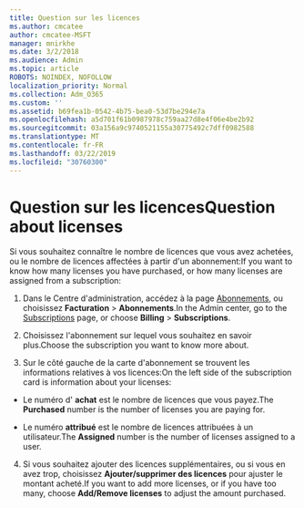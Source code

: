```yaml
---
title: Question sur les licences
ms.author: cmcatee
author: cmcatee-MSFT
manager: mnirkhe
ms.date: 3/2/2018
ms.audience: Admin
ms.topic: article
ROBOTS: NOINDEX, NOFOLLOW
localization_priority: Normal
ms.collection: Adm_O365
ms.custom: ''
ms.assetid: b69fea1b-0542-4b75-bea0-53d7be294e7a
ms.openlocfilehash: a5d701f61b0987978c759aa27d8e4f06e4be2b92
ms.sourcegitcommit: 03a156a9c9740521155a30775492c7dff0982588
ms.translationtype: MT
ms.contentlocale: fr-FR
ms.lasthandoff: 03/22/2019
ms.locfileid: "30760300"
---
```

# <a name="question-about-licenses"></a><span data-ttu-id="c5d30-102">Question sur les licences</span><span class="sxs-lookup"><span data-stu-id="c5d30-102">Question about licenses</span></span>

<span data-ttu-id="c5d30-103">Si vous souhaitez connaître le nombre de licences que vous avez achetées, ou le nombre de licences affectées à partir d'un abonnement:</span><span class="sxs-lookup"><span data-stu-id="c5d30-103">If you want to know how many licenses you have purchased, or how many licenses are assigned from a subscription:</span></span>
  
1. <span data-ttu-id="c5d30-104">Dans le Centre d'administration, accédez à la page [Abonnements](https://go.microsoft.com/fwlink/p/?linkid=842054), ou choisissez **Facturation** \> **Abonnements**.</span><span class="sxs-lookup"><span data-stu-id="c5d30-104">In the Admin center, go to the [Subscriptions](https://go.microsoft.com/fwlink/p/?linkid=842054) page, or choose **Billing** \> **Subscriptions**.</span></span>
    
2. <span data-ttu-id="c5d30-105">Choisissez l'abonnement sur lequel vous souhaitez en savoir plus.</span><span class="sxs-lookup"><span data-stu-id="c5d30-105">Choose the subscription you want to know more about.</span></span>
    
3. <span data-ttu-id="c5d30-106">Sur le côté gauche de la carte d'abonnement se trouvent les informations relatives à vos licences:</span><span class="sxs-lookup"><span data-stu-id="c5d30-106">On the left side of the subscription card is information about your licenses:</span></span>
    
  - <span data-ttu-id="c5d30-107">Le numéro d' **achat** est le nombre de licences que vous payez.</span><span class="sxs-lookup"><span data-stu-id="c5d30-107">The **Purchased** number is the number of licenses you are paying for.</span></span> 
    
  - <span data-ttu-id="c5d30-108">Le numéro **attribué** est le nombre de licences attribuées à un utilisateur.</span><span class="sxs-lookup"><span data-stu-id="c5d30-108">The **Assigned** number is the number of licenses assigned to a user.</span></span> 
    
4. <span data-ttu-id="c5d30-109">Si vous souhaitez ajouter des licences supplémentaires, ou si vous en avez trop, choisissez **Ajouter/supprimer des licences** pour ajuster le montant acheté.</span><span class="sxs-lookup"><span data-stu-id="c5d30-109">If you want to add more licenses, or if you have too many, choose **Add/Remove licenses** to adjust the amount purchased.</span></span> 
    

